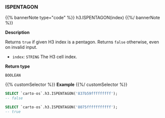 ### ISPENTAGON

{{% bannerNote type="code" %}}
h3.ISPENTAGON(index)
{{%/ bannerNote %}}

**Description**

Returns `true` if given H3 index is a pentagon. Returns `false` otherwise, even on invalid input.

* `index`: `STRING` The H3 cell index.

**Return type**

`BOOLEAN`

{{% customSelector %}}
**Example**
{{%/ customSelector %}}

```sql
SELECT `carto-os`.h3.ISPENTAGON('837b59fffffffff');
-- false
```

```sql
SELECT `carto-os`.h3.ISPENTAGON('8075fffffffffff');
-- true
```